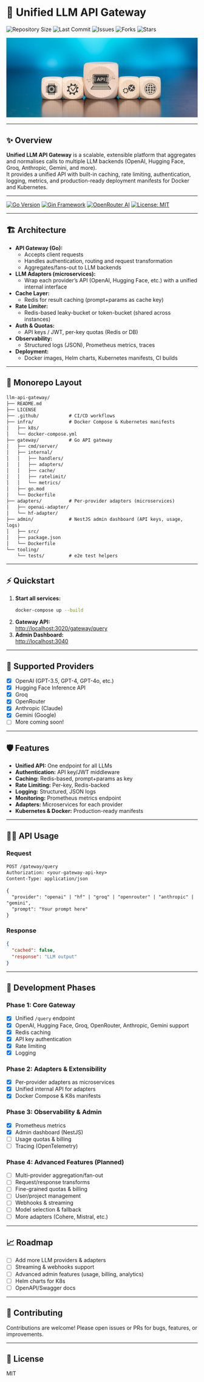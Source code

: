 # 🚀 Unified LLM API Gateway

![Repository Size](https://img.shields.io/github/repo-size/JawherKl/llm-api-gateway)
![Last Commit](https://img.shields.io/github/last-commit/JawherKl/llm-api-gateway)
![Issues](https://img.shields.io/github/issues-raw/JawherKl/llm-api-gateway)
![Forks](https://img.shields.io/github/forks/JawherKl/llm-api-gateway)
![Stars](https://img.shields.io/github/stars/JawherKl/llm-api-gateway)

![Gateway Banner](https://raw.githubusercontent.com/JawherKl/llm-api-gateway/refs/heads/main/llm-api-gateway.jpg)

---

## ✨ Overview

**Unified LLM API Gateway** is a scalable, extensible platform that aggregates and normalises calls to multiple LLM backends (OpenAI, Hugging Face, Groq, Anthropic, Gemini, and more).  
It provides a unified API with built-in caching, rate limiting, authentication, logging, metrics, and production-ready deployment manifests for Docker and Kubernetes.

---

[![Go Version](https://img.shields.io/badge/Go-1.21%2B-blue.svg)](https://golang.org/)
[![Gin Framework](https://img.shields.io/badge/Gin-Framework-green.svg)](https://gin-gonic.com/)
[![OpenRouter AI](https://img.shields.io/badge/OpenAI-black.svg)](https://openai.com/)
[![License: MIT](https://img.shields.io/badge/License-MIT-yellow.svg)](LICENSE)

---

## 🏗️ Architecture

- **API Gateway (Go):**  
  - Accepts client requests
  - Handles authentication, routing and request transformation
  - Aggregates/fans-out to LLM backends
- **LLM Adapters (microservices):**  
  - Wrap each provider’s API (OpenAI, Hugging Face, etc.) with a unified internal interface
- **Cache Layer:**  
  - Redis for result caching (prompt+params as cache key)
- **Rate Limiter:**  
  - Redis-based leaky-bucket or token-bucket (shared across instances)
- **Auth & Quotas:**  
  - API keys / JWT, per-key quotas (Redis or DB)
- **Observability:**  
  - Structured logs (JSON), Prometheus metrics, traces
- **Deployment:**  
  - Docker images, Helm charts, Kubernetes manifests, CI builds

---

## 📁 Monorepo Layout

```
llm-api-gateway/
├── README.md
├── LICENSE
├── .github/           # CI/CD workflows
├── infra/             # Docker Compose & Kubernetes manifests
│   ├── k8s/
│   └── docker-compose.yml
├── gateway/           # Go API gateway
│   ├── cmd/server/
│   ├── internal/
│   │   ├── handlers/
│   │   ├── adapters/
│   │   ├── cache/
│   │   ├── ratelimit/
│   │   └── metrics/
│   ├── go.mod
│   └── Dockerfile
├── adapters/          # Per-provider adapters (microservices)
│   ├── openai-adapter/
│   └── hf-adapter/
├── admin/             # NestJS admin dashboard (API keys, usage, logs)
│   ├── src/
│   ├── package.json
│   └── Dockerfile
└── tooling/
    └── tests/         # e2e test helpers
```

---

## ⚡ Quickstart

1. **Start all services:**
   ```sh
   docker-compose up --build
   ```
2. **Gateway API:**  
   [http://localhost:3020/gateway/query](http://localhost:3020/gateway/query)
3. **Admin Dashboard:**  
   [http://localhost:3040](http://localhost:3040)

---

## 🔌 Supported Providers

- [x] OpenAI (GPT-3.5, GPT-4, GPT-4o, etc.)
- [x] Hugging Face Inference API
- [x] Groq
- [x] OpenRouter
- [x] Anthropic (Claude)
- [x] Gemini (Google)
- [ ] More coming soon!

---

## 🛡️ Features

- **Unified API:** One endpoint for all LLMs
- **Authentication:** API key/JWT middleware
- **Caching:** Redis-based, prompt+params as key
- **Rate Limiting:** Per-key, Redis-backed
- **Logging:** Structured, JSON logs
- **Monitoring:** Prometheus metrics endpoint
- **Adapters:** Microservices for each provider
- **Kubernetes & Docker:** Production-ready manifests

---

## 🧑‍💻 API Usage

### Request

```http
POST /gateway/query
Authorization: <your-gateway-api-key>
Content-Type: application/json

{
  "provider": "openai" | "hf" | "groq" | "openrouter" | "anthropic" | "gemini",
  "prompt": "Your prompt here"
}
```

### Response

```json
{
  "cached": false,
  "response": "LLM output"
}
```

---

## 🚦 Development Phases

### Phase 1: Core Gateway
- [x] Unified `/query` endpoint
- [x] OpenAI, Hugging Face, Groq, OpenRouter, Anthropic, Gemini support
- [x] Redis caching
- [x] API key authentication
- [x] Rate limiting
- [x] Logging

### Phase 2: Adapters & Extensibility
- [x] Per-provider adapters as microservices
- [x] Unified internal API for adapters
- [x] Docker Compose & K8s manifests

### Phase 3: Observability & Admin
- [x] Prometheus metrics
- [x] Admin dashboard (NestJS)
- [ ] Usage quotas & billing
- [ ] Tracing (OpenTelemetry)

### Phase 4: Advanced Features (Planned)
- [ ] Multi-provider aggregation/fan-out
- [ ] Request/response transforms
- [ ] Fine-grained quotas & billing
- [ ] User/project management
- [ ] Webhooks & streaming
- [ ] Model selection & fallback
- [ ] More adapters (Cohere, Mistral, etc.)

---

## 📈 Roadmap

- [ ] Add more LLM providers & adapters
- [ ] Streaming & webhooks support
- [ ] Advanced admin features (usage, billing, analytics)
- [ ] Helm charts for K8s
- [ ] OpenAPI/Swagger docs

---

## 🤝 Contributing

Contributions are welcome! Please open issues or PRs for bugs, features, or improvements.

---

## 📄 License

MIT

